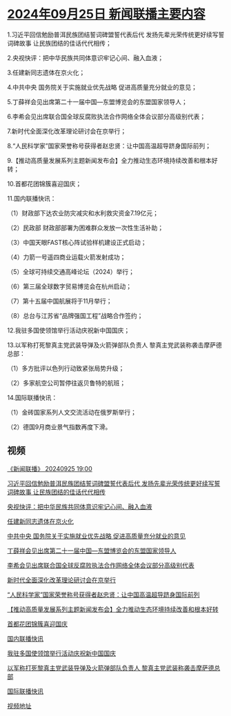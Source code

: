 # [2024年09月25日 新闻联播主要内容](https://tv.cctv.com/lm/xwlb/day/20240925.shtml)

1.习近平回信勉励普洱民族团结誓词碑盟誓代表后代 发扬先辈光荣传统更好续写誓词碑故事 让民族团结的佳话代代相传；

2.央视快评：把中华民族共同体意识牢记心间、融入血液；

3.任建新同志遗体在京火化；

4.中共中央 国务院关于实施就业优先战略 促进高质量充分就业的意见；

5.丁薛祥会见出席第二十一届中国—东盟博览会的东盟国家领导人；

6.李希会见出席联合国全球反腐败执法合作网络全体会议部分高级别代表；

7.新时代全面深化改革理论研讨会在京举行；

8.“人民科学家”国家荣誉称号获得者赵忠贤：让中国高温超导跻身国际前列；

9.【推动高质量发展系列主题新闻发布会】全力推动生态环境持续改善和根本好转；

10.首都花团锦簇喜迎国庆；

11.国内联播快讯：

（1）财政部下达农业防灾减灾和水利救灾资金7.19亿元；

（2）民政部 财政部部署为困难群众发放一次性生活补助；

（3）中国天眼FAST核心阵试验样机建设正式启动；

（4）力箭一号遥四商业运载火箭发射成功；

（5）全球可持续交通高峰论坛（2024）举行；

（6）第三届全球数字贸易博览会在杭州启动；

（7）第十五届中国航展将于11月举行；

（8）总台与江苏省“品牌强国工程”战略合作签约；

12.我驻多国使领馆举行活动庆祝新中国国庆；

13.以军称打死黎真主党武装导弹及火箭弹部队负责人 黎真主党武装称袭击摩萨德总部：

（1）多方批评以色列行动致紧张局势升级；

（2）多家航空公司暂停往返贝鲁特的航班；

14.国际联播快讯：

（1）金砖国家系列人文交流活动在俄罗斯举行；

（2）德国9月商业景气指数再度下滑。

## 视频

[《新闻联播》 20240925 19:00](https://tv.cctv.com/2024/09/25/VIDEZbW27z4NPSUtNoLNicVj240925.shtml)

[习近平回信勉励普洱民族团结誓词碑盟誓代表后代 发扬先辈光荣传统更好续写誓词碑故事 让民族团结的佳话代代相传](https://tv.cctv.com/2024/09/25/VIDEnQEovJiOSfcamDfrex2D240925.shtml)

[央视快评：把中华民族共同体意识牢记心间、融入血液](https://tv.cctv.com/2024/09/25/VIDExTjYZZGU9c0hzu5eGcYF240925.shtml)

[任建新同志遗体在京火化](https://tv.cctv.com/2024/09/25/VIDEVszlkdrzJvVHw4N9CQpA240925.shtml)

[中共中央 国务院关于实施就业优先战略 促进高质量充分就业的意见](https://tv.cctv.com/2024/09/25/VIDEpV1LDi5akuYLklVyXRAg240925.shtml)

[丁薛祥会见出席第二十一届中国—东盟博览会的东盟国家领导人](https://tv.cctv.com/2024/09/25/VIDE4krN7BXF9FyIg9F4koda240925.shtml)

[李希会见出席联合国全球反腐败执法合作网络全体会议部分高级别代表](https://tv.cctv.com/2024/09/25/VIDEKfwu4yzIQW9hv2xmjJ3f240925.shtml)

[新时代全面深化改革理论研讨会在京举行](https://tv.cctv.com/2024/09/25/VIDEKw2Tov7MQV0Fe9o88fEe240925.shtml)

[“人民科学家”国家荣誉称号获得者赵忠贤：让中国高温超导跻身国际前列](https://tv.cctv.com/2024/09/25/VIDEosup2fKVqgBtPAvEcxei240925.shtml)

[【推动高质量发展系列主题新闻发布会】全力推动生态环境持续改善和根本好转](https://tv.cctv.com/2024/09/25/VIDEMkQnbdsWpI2EXuCReS8s240925.shtml)

[首都花团锦簇喜迎国庆](https://tv.cctv.com/2024/09/25/VIDEU4OHBQ7kW72Olkd0GNMS240925.shtml)

[国内联播快讯](https://tv.cctv.com/2024/09/25/VIDEUEeYCUg9PKPiX7d81JOL240925.shtml)

[我驻多国使领馆举行活动庆祝新中国国庆](https://tv.cctv.com/2024/09/25/VIDEYvHitxlXXjoKPeENQRZl240925.shtml)

[以军称打死黎真主党武装导弹及火箭弹部队负责人 黎真主党武装称袭击摩萨德总部](https://tv.cctv.com/2024/09/25/VIDEVntfkZbtC21TOZ1f7Ib2240925.shtml)

[国际联播快讯](https://tv.cctv.com/2024/09/25/VIDEcIf0fZbSzBCQ9RXJoEv7240925.shtml)

[视频地址](https://tv.cctv.com/lm/xwlb/day/20240925.shtml) 

